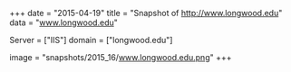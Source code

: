 
+++
date = "2015-04-19"
title = "Snapshot of http://www.longwood.edu"
data = "www.longwood.edu"

Server = ["IIS"]
domain = ["longwood.edu"]

  image = "snapshots/2015_16/www.longwood.edu.png"
+++
#
